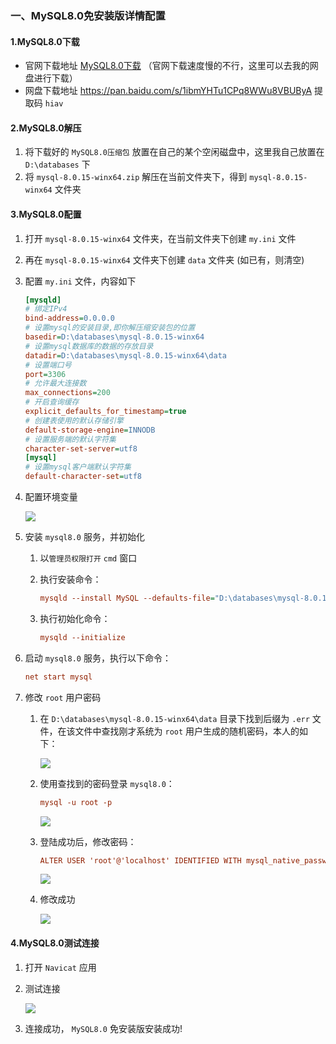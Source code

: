 ### 一、MySQL8.0免安装版详情配置

####	1.MySQL8.0下载

- 官网下载地址  [MySQL8.0下载]([https://dev.mysql.com/downloads/mysql](https://dev.mysql.com/downloads/mysql/))  （官网下载速度慢的不行，这里可以去我的网盘进行下载）
- 网盘下载地址  https://pan.baidu.com/s/1ibmYHTu1CPq8WWu8VBUByA   提取码  `hiav`   

#### 2.MySQL8.0解压

1. 将下载好的 `MySQL8.0压缩包` 放置在自己的某个空闲磁盘中，这里我自己放置在 `D:\databases` 下
2. 将 `mysql-8.0.15-winx64.zip` 解压在当前文件夹下，得到 `mysql-8.0.15-winx64` 文件夹

#### 3.MySQL8.0配置

1. 打开 `mysql-8.0.15-winx64` 文件夹，在当前文件夹下创建 `my.ini` 文件

2. 再在 `mysql-8.0.15-winx64` 文件夹下创建 `data` 文件夹 (如已有，则清空)

3. 配置 `my.ini` 文件，内容如下

   ```ini
   [mysqld]
   # 绑定IPv4
   bind-address=0.0.0.0
   # 设置mysql的安装目录,即你解压缩安装包的位置
   basedir=D:\databases\mysql-8.0.15-winx64
   # 设置mysql数据库的数据的存放目录
   datadir=D:\databases\mysql-8.0.15-winx64\data
   # 设置端口号
   port=3306
   # 允许最大连接数
   max_connections=200
   # 开启查询缓存
   explicit_defaults_for_timestamp=true
   # 创建表使用的默认存储引擎
   default-storage-engine=INNODB
   # 设置服务端的默认字符集
   character-set-server=utf8
   [mysql]  
   # 设置mysql客户端默认字符集  
   default-character-set=utf8
   ```

4. 配置环境变量

   ![](mysql-01.png)

5. 安装 `mysql8.0` 服务，并初始化

   1. 以`管理员权限打开` `cmd` 窗口

   2. 执行安装命令：

      ```ini
      mysqld --install MySQL --defaults-file="D:\databases\mysql-8.0.15-winx64\my.ini"
      ```

   3. 执行初始化命令：

      ```ini
      mysqld --initialize
      ```

6. 启动 `mysql8.0` 服务，执行以下命令：

   ```ini
   net start mysql
   ```

7. 修改 `root` 用户密码

   1. 在 `D:\databases\mysql-8.0.15-winx64\data` 目录下找到后缀为 `.err` 文件，在该文件中查找刚才系统为 `root` 用户生成的随机密码，本人的如下：

      ![](mysql-02.png)

   2. 使用查找到的密码登录 `mysql8.0`：

      ```ini
      mysql -u root -p
      ```

      ![](mysql-04.png)

   3. 登陆成功后，修改密码：

      ```ini
      ALTER USER 'root'@'localhost' IDENTIFIED WITH mysql_native_password BY '你的密码';
      ```

      ![](mysql-05.png)

   4. 修改成功

      ![](mysql-06.png)
   
      

#### 4.MySQL8.0测试连接

   1. 打开 `Navicat` 应用

   2. 测试连接

      ![](mysql-07.png)

      

   3. 连接成功， `MySQL8.0`  免安装版安装成功!

   